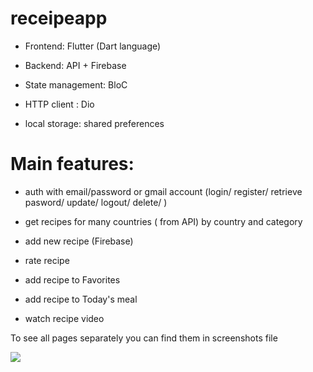 # receipeapp

 - Frontend: Flutter (Dart language)

 - Backend: API + Firebase

 - State management: BloC

 - HTTP client : Dio

 - local storage: shared preferences

# Main features:

- auth with email/password or gmail account (login/ register/ retrieve pasword/ update/ logout/ delete/ )

- get recipes for many countries ( from API) by country and category

- add new recipe (Firebase)

- rate recipe

- add recipe to Favorites

- add recipe to Today's meal

- watch recipe video

To see all pages separately you can find them in screenshots file

![](screenshots/myimg.jpeg)


